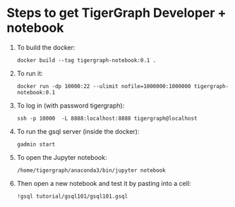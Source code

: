 Steps to get TigerGraph Developer + notebook 
=================

1. To build the docker:

   `docker build --tag tigergraph-notebook:0.1 .`
   
2. To run it:

   `docker run -dp 10000:22 --ulimit nofile=1000000:1000000 tigergraph-notebook:0.1`
   
3. To log in (with password tigergraph):

   `ssh -p 10000  -L 8888:localhost:8888 tigergraph@localhost`
   
4. To run the gsql server (inside the docker):

   `gadmin start`
   
5. To open the Jupyter notebook:

   `/home/tigergraph/anaconda3/bin/jupyter notebook`
   
6. Then open a new notebook and test it by pasting into a cell:

   `!gsql tutorial/gsql101/gsql101.gsql`
   
